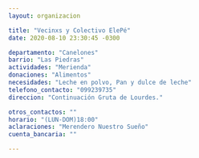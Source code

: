 ```yaml
---
layout: organizacion

title: "Vecinxs y Colectivo ElePé"
date: 2020-08-10 23:30:45 -0300

departamento: "Canelones"
barrio: "Las Piedras"
actividades: "Merienda"
donaciones: "Alimentos"
necesidades: "Leche en polvo, Pan y dulce de leche"
telefono_contacto: "099239735"
direccion: "Continuación Gruta de Lourdes."

otros_contactos: ""
horario: "(LUN-DOM)18:00"
aclaraciones: "Merendero Nuestro Sueño"
cuenta_bancaria: ""

---
```

